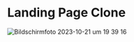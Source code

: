 <h1>Landing Page Clone</h1>

![Bildschirmfoto 2023-10-21 um 19 39 16](https://github.com/stefanselic/react-landing-page-clone/assets/129748801/cc458adf-0118-49a4-8b7a-85634e99c5ed)

